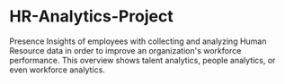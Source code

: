 # HR-Analytics-Project
Presence Insights of employees with collecting and analyzing Human Resource data in order to improve an organization's workforce performance. This overview shows talent analytics, people analytics, or even workforce analytics.
